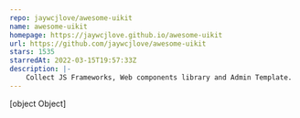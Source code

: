 ```yaml
---
repo: jaywcjlove/awesome-uikit
name: awesome-uikit
homepage: https://jaywcjlove.github.io/awesome-uikit
url: https://github.com/jaywcjlove/awesome-uikit
stars: 1535
starredAt: 2022-03-15T19:57:33Z
description: |-
    Collect JS Frameworks, Web components library and Admin Template.
---
```


[object Object]
